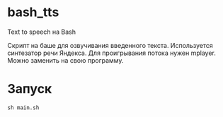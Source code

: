 # bash_tts
Text to speech на Bash

Скрипт на баше для озвучивания введенного текста. Используется синтезатор речи Яндекса. Для проигрывания потока нужен mplayer. Можно заменить на свою программу.

# Запуск
```sh main.sh```
